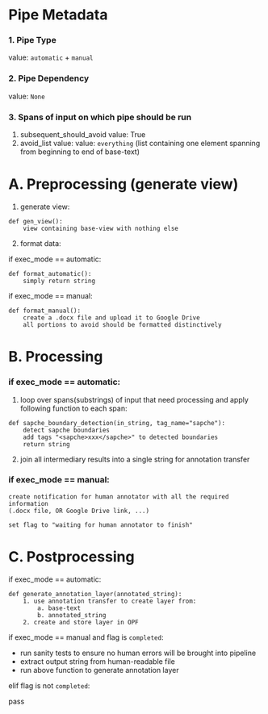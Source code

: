 # Pipe Metadata

### 1. Pipe Type

value: `automatic` + `manual`

### 2. Pipe Dependency

value: `None`

### 3. Spans of input on which pipe should be run

1. subsequent_should_avoid value: True
2. avoid_list value: 
value: `everything`
(list containing one element spanning from beginning to end of base-text)

# A. Preprocessing (generate view)

1. generate view:
```
def gen_view():
    view containing base-view with nothing else
```

2. format data:

if exec_mode == automatic:
```
def format_automatic():
    simply return string
```

if exec_mode == manual:
```
def format_manual():
    create a .docx file and upload it to Google Drive
    all portions to avoid should be formatted distinctively
```

# B. Processing

### if exec_mode == automatic:

1. loop over spans(substrings) of input that need processing and apply following function to each span:
```
def sapche_boundary_detection(in_string, tag_name="sapche"):
    detect sapche boundaries
    add tags "<sapche>xxx</sapche>" to detected boundaries
    return string
```

2. join all intermediary results into a single string for annotation transfer

### if exec_mode == manual:
```
create notification for human annotator with all the required information
(.docx file, OR Google Drive link, ...)

set flag to "waiting for human annotator to finish"
```

# C. Postprocessing

if exec_mode == automatic:
```
def generate_annotation_layer(annotated_string):
    1. use annotation transfer to create layer from:
        a. base-text
        b. annotated_string
    2. create and store layer in OPF
```

if exec_mode == manual and flag is `completed`:

- run sanity tests to ensure no human errors will be brought into pipeline
- extract output string from human-readable file
- run above function to generate annotation layer

elif flag is not `completed`:

pass
